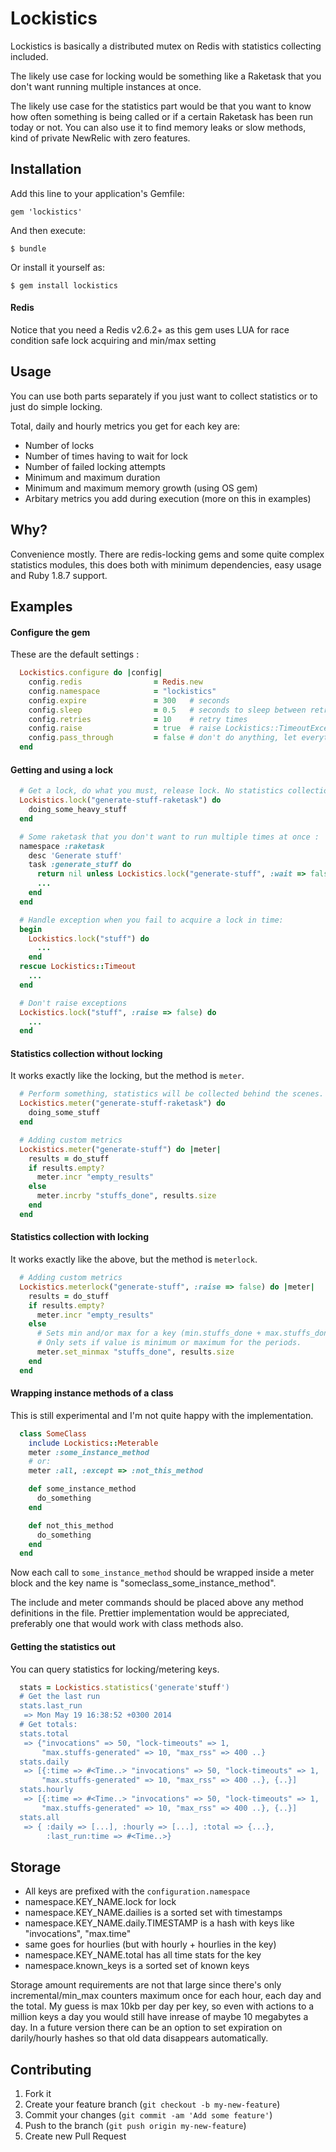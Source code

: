 # Lockistics

Lockistics is basically a distributed mutex on Redis with statistics collecting included.

The likely use case for locking would be something like a Raketask that you don't want running multiple instances at once.

The likely use case for the statistics part would be that you want to know how often something is being called or if a certain Raketask has been run today or not. You can also use it to find memory leaks or slow methods, kind of private NewRelic with zero features.

## Installation

Add this line to your application's Gemfile:

    gem 'lockistics'

And then execute:

    $ bundle

Or install it yourself as:

    $ gem install lockistics

#### Redis

Notice that you need a Redis v2.6.2+ as this gem uses LUA for race condition safe lock acquiring and min/max setting

## Usage

You can use both parts separately if you just want to collect statistics or to just do simple locking.

Total, daily and hourly metrics you get for each key are:

 - Number of locks
 - Number of times having to wait for lock
 - Number of failed locking attempts
 - Minimum and maximum duration
 - Minimum and maximum memory growth (using OS gem)
 - Arbitary metrics you add during execution (more on this in examples)

## Why?

Convenience mostly. There are redis-locking gems and some quite complex statistics modules, this does both with minimum dependencies, easy usage and Ruby 1.8.7 support.

## Examples

#### Configure the gem

These are the default settings :

```ruby
  Lockistics.configure do |config|
    config.redis                = Redis.new
    config.namespace            = "lockistics"
    config.expire               = 300   # seconds
    config.sleep                = 0.5   # seconds to sleep between retries
    config.retries              = 10    # retry times
    config.raise                = true  # raise Lockistics::TimeoutException when lock fails
    config.pass_through         = false # don't do anything, let everything pass through
  end
```

#### Getting and using a lock

```ruby
  # Get a lock, do what you must, release lock. No statistics collection.
  Lockistics.lock("generate-stuff-raketask") do
    doing_some_heavy_stuff
  end
```

```ruby
  # Some raketask that you don't want to run multiple times at once :
  namespace :raketask
    desc 'Generate stuff'
    task :generate_stuff do
      return nil unless Lockistics.lock("generate-stuff", :wait => false)
      ...
    end
  end
```

```ruby
  # Handle exception when you fail to acquire a lock in time:
  begin
    Lockistics.lock("stuff") do
      ...
    end
  rescue Lockistics::Timeout
    ...
  end
```

```ruby
  # Don't raise exceptions
  Lockistics.lock("stuff", :raise => false) do
    ...
  end
```

#### Statistics collection without locking

It works exactly like the locking, but the method is `meter`.

```ruby
  # Perform something, statistics will be collected behind the scenes.
  Lockistics.meter("generate-stuff-raketask") do
    doing_some_stuff
  end
```

```ruby
  # Adding custom metrics
  Lockistics.meter("generate-stuff") do |meter|
    results = do_stuff
    if results.empty?
      meter.incr "empty_results"
    else
      meter.incrby "stuffs_done", results.size
    end
  end
```

#### Statistics collection with locking

It works exactly like the above, but the method is `meterlock`.

```ruby
  # Adding custom metrics
  Lockistics.meterlock("generate-stuff", :raise => false) do |meter|
    results = do_stuff
    if results.empty?
      meter.incr "empty_results"
    else
      # Sets min and/or max for a key (min.stuffs_done + max.stuffs_done)
      # Only sets if value is minimum or maximum for the periods.
      meter.set_minmax "stuffs_done", results.size
    end
  end
```

#### Wrapping instance methods of a class

This is still experimental and I'm not quite happy with the implementation.

```ruby
  class SomeClass
    include Lockistics::Meterable
    meter :some_instance_method
    # or:
    meter :all, :except => :not_this_method

    def some_instance_method
      do_something
    end

    def not_this_method
      do_something
    end
  end
```

Now each call to `some_instance_method` should be wrapped inside a meter
block and the key name is "someclass_some_instance_method".

The include and meter commands should be placed above any method
definitions in the file. Prettier implementation would be appreciated,
preferably one that would work with class methods also.

#### Getting the statistics out

You can query statistics for locking/metering keys.

```ruby
  stats = Lockistics.statistics('generate'stuff')
  # Get the last run
  stats.last_run
   => Mon May 19 16:38:52 +0300 2014
  # Get totals:
  stats.total
   => {"invocations" => 50, "lock-timeouts" => 1,
       "max.stuffs-generated" => 10, "max_rss" => 400 ..}
  stats.daily
   => [{:time => #<Time..> "invocations" => 50, "lock-timeouts" => 1,
       "max.stuffs-generated" => 10, "max_rss" => 400 ..}, {..}]
  stats.hourly
   => [{:time => #<Time..> "invocations" => 50, "lock-timeouts" => 1,
       "max.stuffs-generated" => 10, "max_rss" => 400 ..}, {..}]
  stats.all
   => { :daily => [...], :hourly => [...], :total => {...},
        :last_run:time => #<Time..>}
```

## Storage

- All keys are prefixed with the `configuration.namespace`
- namespace.KEY_NAME.lock for lock
- namespace.KEY_NAME.dailies is a sorted set with timestamps
- namespace.KEY_NAME.daily.TIMESTAMP is a hash with keys like "invocations", "max.time"
- same goes for hourlies (but with hourly + hourlies in the key)
- namespace.KEY_NAME.total has all time stats for the key
- namespace.known_keys is a sorted set of known keys

Storage amount requirements are not that large since there's only incremental/min_max counters maximum once for each hour, each day and the total. My guess is max 10kb per day per key, so even with actions to a million keys a day you would still have inrease of maybe 10 megabytes a day. In a future version there can be an option to set expiration on darily/hourly hashes so that old data disappears automatically.

## Contributing

1. Fork it
2. Create your feature branch (`git checkout -b my-new-feature`)
3. Commit your changes (`git commit -am 'Add some feature'`)
4. Push to the branch (`git push origin my-new-feature`)
5. Create new Pull Request
